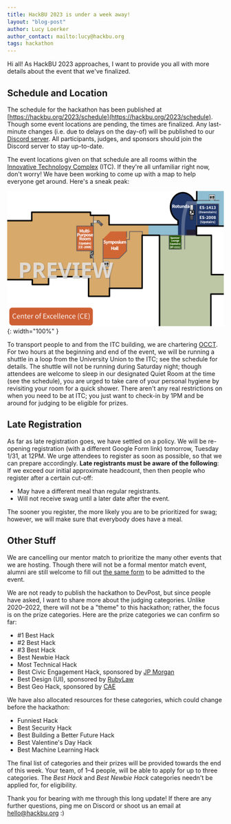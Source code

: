 ```yaml
---
title: HackBU 2023 is under a week away!
layout: "blog-post"
author: Lucy Loerker
author_contact: mailto:lucy@hackbu.org
tags: hackathon
---
```


Hi all! As HackBU 2023 approaches, I want to provide you all with more details about the event that we've finalized.

<!--more-->

## Schedule and Location

The schedule for the hackathon has been published at [https://hackbu.org/2023/schedule](https://hackbu.org/2023/schedule). Though some event locations are pending, the times are finalized. Any last-minute changes (i.e. due to delays on the day-of) will be published to our [Discord server](/discord). All participants, judges, and sponsors should join the Discord server to stay up-to-date.

The event locations given on that schedule are all rooms within the [Innovative Technology Complex](https://goo.gl/maps/YvZFvfeiAe17bU5x5) (ITC). If they're all unfamiliar right now, don't worry! We have been working to come up with a map to help everyone get around. Here's a sneak peak:

![ITC Map Preview](/img/blog/itc_map_preview.png){: width="100%" }

To transport people to and from the ITC building, we are chartering [OCCT](https://www.occtransport.org/). For two hours at the beginning and end of the event, we will be running a shuttle in a loop from the University Union to the ITC; see the schedule for details. The shuttle will not be running during Saturday night; though attendees are welcome to sleep in our designated Quiet Room at the time (see the schedule), you are urged to take care of your personal hygiene by revisiting your room for a quick shower. There aren't any real restrictions on when you need to be at ITC; you just want to check-in by 1PM and be around for judging to be eligible for prizes.

## Late Registration

As far as late registration goes, we have settled on a policy. We will be re-opening registration (with a different Google Form link) tomorrow, Tuesday 1/31, at 12PM. We urge attendees to register as soon as possible, so that we can prepare accordingly. **Late registrants must be aware of the following**: If we exceed our initial approximate headcount, then then people who register after a certain cut-off:

- May have a different meal than regular registrants.
- Will not receive swag until a later date after the event.

The sooner you register, the more likely you are to be prioritized for swag; however, we will make sure that everybody does have a meal.

## Other Stuff

We are cancelling our mentor match to prioritize the many other events that we are hosting. Though there will not be a formal mentor match event, alumni are still welcome to fill out [the same form](https://docs.google.com/forms/d/12pbJlA7gJWBVdA0i3p7AJZrq4kfqhN2sR0F1kVZHPVg/edit?usp=drive_web) to be admitted to the event.

We are not ready to publish the hackathon to DevPost, but since people have asked, I want to share more about the judging categories. Unlike 2020–2022, there will not be a "theme" to this hackathon; rather, the focus is on the prize categories. Here are the prize categories we can confirm so far:
- #1 Best Hack
- #2 Best Hack
- #3 Best Hack
- Best Newbie Hack
- Most Technical Hack
- Best Civic Engagement Hack, sponsored by [JP Morgan](https://www.jpmorgan.com/)
- Best Design (UI), sponsored by [RubyLaw](https://www.rubylaw.com/)
- Best Geo Hack, sponsored by [CAE](https://www.cae.com/)

We have also allocated resources for these categories, which could change before the hackathon:
- Funniest Hack
- Best Security Hack
- Best Building a Better Future Hack
- Best Valentine's Day Hack
- Best Machine Learning Hack

The final list of categories and their prizes will be provided towards the end of this week. Your team, of 1–4 people, will be able to apply for up to three categories. The *Best Hack* and *Best Newbie Hack* categories needn't be applied for, for eligibility.

Thank you for bearing with me through this long update! If there are any further questions, ping me on Discord or shoot us an email at <a href="mailto:hello@hackbu.org">hello@hackbu.org</a> :)
